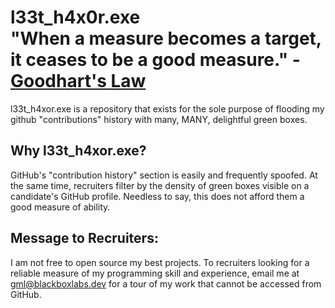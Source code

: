 # l33t_h4x0r.exe<br>"When a measure becomes a target, it ceases to be a good measure." - [Goodhart's Law](https://en.wikipedia.org/wiki/Goodhart%27s_law)
l33t_h4xor.exe is a repository that exists for the sole purpose of flooding my github "contributions" history
with many, MANY, delightful green boxes.

## Why l33t_h4xor.exe?
GitHub's "contribution history" section is easily and frequently spoofed. At the same time, recruiters
filter by the density of green boxes visible on a candidate's GitHub profile. Needless to say, this does not
afford them a good measure of ability.

## Message to Recruiters:
I am not free to open source my best projects.
To recruiters looking for a reliable measure of my programming skill and experience, email me at
gml@blackboxlabs.dev for a tour of my work that cannot be accessed from GitHub.
